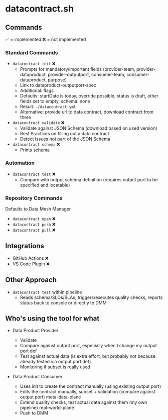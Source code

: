 # datacontract.sh

## Commands

✅ = implemented
❌ = not implemented

### Standard Commands

- `datacontract init` ❌
  - Prompts for mandatory/important fields (provider-team, provider-dataproduct, provider-outputport, consumer-team, consumer-dataproduct, purpose)
  - Link to dataproduct-outputport-spec
  - Additional: flags
  - Defaults: startDate is today, override possible, status is draft, other fields set to empty, schema: none
  - Result: `./datacontract.yml`
  - Alternative: provide url to data contract, download contract from there
- `datacontract validate` ❌
  - Validate against JSON Schema (download based on used version)
  - Best Practices on filling out a data contract
  - Detect issues not part of the JSON Schema
- `datacontract schema` ❌
  - Prints schema

### Automation

- `datacontract test` ❌
  - Compare with output schema definition (requires output port to be specified and locatable)

### Repository Commands

Defaults to Data Mesh Manager

- `datacontract open` ❌
- `datacontract push` ❌
- `datacontract pull` ❌

## Integrations

- GitHub Actions ❌
- VS Code Plugin ❌

## Other Approach

- `datacontract test` within pipeline
  - Reads schema/SLOs/SLAs, triggers/executes quality checks, reports status back to console or directly to DMM

## Who's using the tool for what

- Data Product Provider
  - Validate
  - Compare against output port, especially when I change my output port def
  - Test against actual data (is extra effort, but probably not because already tested via output port def)
  - Monitoring if subset is really used

- Data Product Consumer
  - Uses init to create the contract manually (using existing output port)
  - Edits the contract manually, subset + validation (compare against output port) meta-data-plane
  - Extend quality checks, test actual data against them (my own pipeline) real-world-plane
  - Push to DMM





